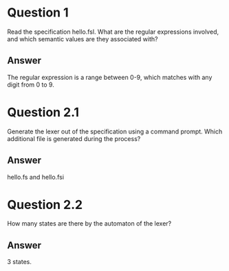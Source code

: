 # Question 1
Read the specification hello.fsl.
What are the regular expressions involved, and which semantic values are they associated with?

## Answer 
The regular expression is a range between 0-9, which matches with any digit from 0 to 9. 

# Question 2.1
Generate the lexer out of the specification using a command prompt. Which additional file is generated during the process?

## Answer 
hello.fs and hello.fsi

# Question 2.2
How many states are there by the automaton of the lexer? 

## Answer 
3 states.